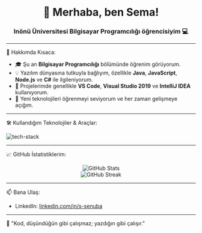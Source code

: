 <h1 align="center">👋 Merhaba, ben Sema!</h1>
<h3 align="center">Inönü Üniversitesi Bilgisayar Programcılığı öğrencisiyim 💻</h3>

---

🎯 Hakkımda Kısaca:
- 🎓 Şu an **Bilgisayar Programcılığı** bölümünde öğrenim görüyorum.  
- 💡 Yazılım dünyasına tutkuyla bağlıyım, özellikle **Java**, **JavaScript**, **Node.js** ve **C#** ile ilgileniyorum.  
- 🚀 Projelerimde genellikle **VS Code**, **Visual Studio 2019** ve **IntelliJ IDEA** kullanıyorum.  
- 🌱 Yeni teknolojileri öğrenmeyi seviyorum ve her zaman gelişmeye açığım.

---

🛠️ Kullandığım Teknolojiler & Araçlar:
<p>
  <img src="https://skillicons.dev/icons?i=java,js,nodejs,cs,git,github,vscode,visualstudio,intellij" alt="tech-stack" />
</p>

---

📈 GitHub İstatistiklerim:
<p align="center">
  <img src="https://github-readme-stats.vercel.app/api?username=s-senuba&show_icons=true&theme=radical" alt="GitHub Stats" />
  <br />
  <img src="https://github-readme-streak-stats.herokuapp.com/?user=s-senuba&theme=radical" alt="GitHub Streak" />
</p>

---

📫 Bana Ulaş:
- LinkedIn: [linkedin.com/in/s-senuba](#) 


---

🧠 "Kod, düşündüğün gibi çalışmaz; yazdığın gibi çalışır."

